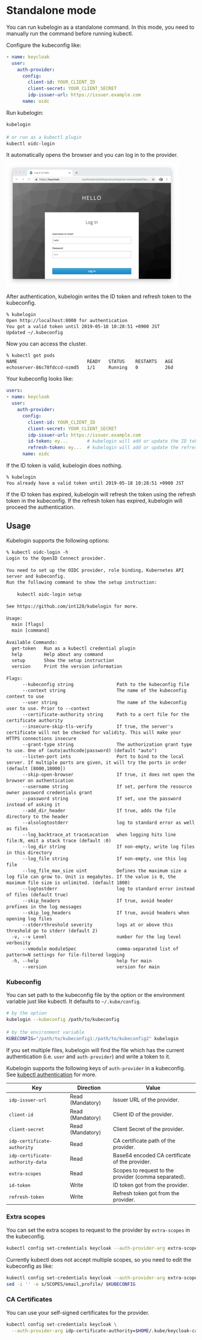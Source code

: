 # Standalone mode

You can run kubelogin as a standalone command.
In this mode, you need to manually run the command before running kubectl.

Configure the kubeconfig like:

```yaml
- name: keycloak
  user:
    auth-provider:
      config:
        client-id: YOUR_CLIENT_ID
        client-secret: YOUR_CLIENT_SECRET
        idp-issuer-url: https://issuer.example.com
      name: oidc
```

Run kubelogin:

```sh
kubelogin

# or run as a kubectl plugin
kubectl oidc-login
```

It automatically opens the browser and you can log in to the provider.

<img src="keycloak-login.png" alt="keycloak-login" width="455" height="329">

After authentication, kubelogin writes the ID token and refresh token to the kubeconfig.

```
% kubelogin
Open http://localhost:8000 for authentication
You got a valid token until 2019-05-18 10:28:51 +0900 JST
Updated ~/.kubeconfig
```

Now you can access the cluster.

```
% kubectl get pods
NAME                          READY   STATUS    RESTARTS   AGE
echoserver-86c78fdccd-nzmd5   1/1     Running   0          26d
```

Your kubeconfig looks like:

```yaml
users:
- name: keycloak
  user:
    auth-provider:
      config:
        client-id: YOUR_CLIENT_ID
        client-secret: YOUR_CLIENT_SECRET
        idp-issuer-url: https://issuer.example.com
        id-token: ey...       # kubelogin will add or update the ID token here
        refresh-token: ey...  # kubelogin will add or update the refresh token here
      name: oidc
```

If the ID token is valid, kubelogin does nothing.

```
% kubelogin
You already have a valid token until 2019-05-18 10:28:51 +0900 JST
```

If the ID token has expired, kubelogin will refresh the token using the refresh token in the kubeconfig.
If the refresh token has expired, kubelogin will proceed the authentication.


## Usage

Kubelogin supports the following options:

```
% kubectl oidc-login -h
Login to the OpenID Connect provider.

You need to set up the OIDC provider, role binding, Kubernetes API server and kubeconfig.
Run the following command to show the setup instruction:

	kubectl oidc-login setup

See https://github.com/int128/kubelogin for more.

Usage:
  main [flags]
  main [command]

Available Commands:
  get-token   Run as a kubectl credential plugin
  help        Help about any command
  setup       Show the setup instruction
  version     Print the version information

Flags:
      --kubeconfig string                Path to the kubeconfig file
      --context string                   The name of the kubeconfig context to use
      --user string                      The name of the kubeconfig user to use. Prior to --context
      --certificate-authority string     Path to a cert file for the certificate authority
      --insecure-skip-tls-verify         If true, the server's certificate will not be checked for validity. This will make your HTTPS connections insecure
      --grant-type string                The authorization grant type to use. One of (auto|authcode|password) (default "auto")
      --listen-port ints                 Port to bind to the local server. If multiple ports are given, it will try the ports in order (default [8000,18000])
      --skip-open-browser                If true, it does not open the browser on authentication
      --username string                  If set, perform the resource owner password credentials grant
      --password string                  If set, use the password instead of asking it
      --add_dir_header                   If true, adds the file directory to the header
      --alsologtostderr                  log to standard error as well as files
      --log_backtrace_at traceLocation   when logging hits line file:N, emit a stack trace (default :0)
      --log_dir string                   If non-empty, write log files in this directory
      --log_file string                  If non-empty, use this log file
      --log_file_max_size uint           Defines the maximum size a log file can grow to. Unit is megabytes. If the value is 0, the maximum file size is unlimited. (default 1800)
      --logtostderr                      log to standard error instead of files (default true)
      --skip_headers                     If true, avoid header prefixes in the log messages
      --skip_log_headers                 If true, avoid headers when opening log files
      --stderrthreshold severity         logs at or above this threshold go to stderr (default 2)
  -v, --v Level                          number for the log level verbosity
      --vmodule moduleSpec               comma-separated list of pattern=N settings for file-filtered logging
  -h, --help                             help for main
      --version                          version for main
```

### Kubeconfig

You can set path to the kubeconfig file by the option or the environment variable just like kubectl.
It defaults to `~/.kube/config`.

```sh
# by the option
kubelogin --kubeconfig /path/to/kubeconfig

# by the environment variable
KUBECONFIG="/path/to/kubeconfig1:/path/to/kubeconfig2" kubelogin
```

If you set multiple files, kubelogin will find the file which has the current authentication (i.e. `user` and `auth-provider`) and write a token to it.

Kubelogin supports the following keys of `auth-provider` in a kubeconfig.
See [kubectl authentication](https://kubernetes.io/docs/reference/access-authn-authz/authentication/#using-kubectl) for more.

Key | Direction | Value
----|-----------|------
`idp-issuer-url`                  | Read (Mandatory) | Issuer URL of the provider.
`client-id`                       | Read (Mandatory) | Client ID of the provider.
`client-secret`                   | Read (Mandatory) | Client Secret of the provider.
`idp-certificate-authority`       | Read | CA certificate path of the provider.
`idp-certificate-authority-data`  | Read | Base64 encoded CA certificate of the provider.
`extra-scopes`                    | Read | Scopes to request to the provider (comma separated).
`id-token`                        | Write | ID token got from the provider.
`refresh-token`                   | Write | Refresh token got from the provider.

### Extra scopes

You can set the extra scopes to request to the provider by `extra-scopes` in the kubeconfig.

```sh
kubectl config set-credentials keycloak --auth-provider-arg extra-scopes=email
```

Currently kubectl does not accept multiple scopes, so you need to edit the kubeconfig as like:

```sh
kubectl config set-credentials keycloak --auth-provider-arg extra-scopes=SCOPES
sed -i '' -e s/SCOPES/email,profile/ $KUBECONFIG
```

### CA Certificates

You can use your self-signed certificates for the provider.

```sh
kubectl config set-credentials keycloak \
  --auth-provider-arg idp-certificate-authority=$HOME/.kube/keycloak-ca.pem
```
